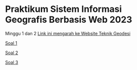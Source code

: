 # Praktikum Sistem Informasi Geografis Berbasis Web 2023

Minggu 1 dan 2
<a href="https://geodesi.ugm.ac.id/">Link ini mengarah ke Website Teknik Geodesi</a>

<a href="/sigweb/M1_2_Soal_1.html">Soal 1</a>

<a href="/sigweb/M1_2_Soal_2.html">Soal 2</a>

<a href="[https://muhammadrafihakimi.wixsite.com/my-site">Soal 3</a>
